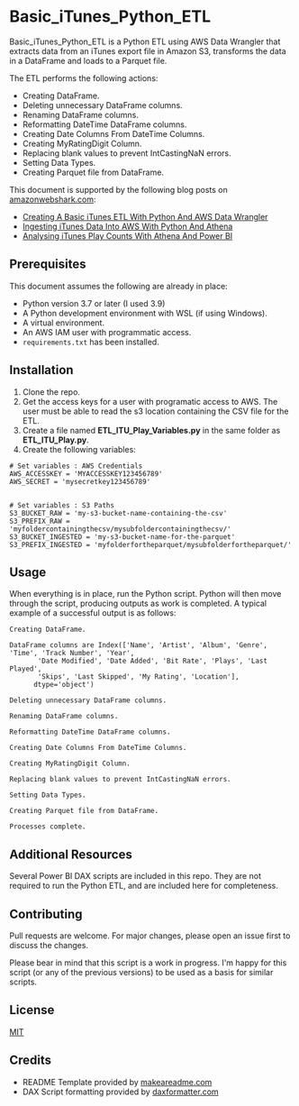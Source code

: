 # Basic_iTunes_Python_ETL

Basic_iTunes_Python_ETL is a Python ETL using AWS Data Wrangler that extracts data from an iTunes export file in Amazon S3, transforms the data in a DataFrame and loads to a Parquet file.

The ETL performs the following actions:

- Creating DataFrame.
- Deleting unnecessary DataFrame columns.
- Renaming DataFrame columns.
- Reformatting DateTime DataFrame columns.
- Creating Date Columns From DateTime Columns.
- Creating MyRatingDigit Column.
- Replacing blank values to prevent IntCastingNaN errors.
- Setting Data Types.
- Creating Parquet file from DataFrame.

This document is supported by the following blog posts on [amazonwebshark.com](https://www.amazonwebshark.com):

- [Creating A Basic iTunes ETL With Python And AWS Data Wrangler](https://www.amazonwebshark.com/creating-a-basic-itunes-etl-with-python-and-aws-data-wrangler) 
- [Ingesting iTunes Data Into AWS With Python And Athena](https://www.amazonwebshark.com/ingesting-itunes-data-into-aws-with-python-and-athena) 
- [Analysing iTunes Play Counts With Athena And Power BI](https://www.amazonwebshark.com/analysing-itunes-play-counts-with-athena-and-power-bi)


## Prerequisites 

This document assumes the following are already in place:

- Python version 3.7 or later (I used 3.9)
- A Python development environment with WSL (if using Windows).
- A virtual environment.
- An AWS IAM user with programmatic access.
- `requirements.txt` has been installed.

## Installation

1. Clone the repo.
1. Get the access keys for a user with programatic access to AWS.  The user must be able to read the s3 location containing the CSV file for the ETL.
1. Create a file named **ETL_ITU_Play_Variables.py** in the same folder as **ETL_ITU_Play.py**.
1. Create the following variables:

```
# Set variables : AWS Credentials
AWS_ACCESSKEY = 'MYACCESSKEY123456789'
AWS_SECRET = 'mysecretkey123456789'


# Set variables : S3 Paths
S3_BUCKET_RAW = 'my-s3-bucket-name-containing-the-csv'
S3_PREFIX_RAW = 'myfoldercontainingthecsv/mysubfoldercontainingthecsv/'
S3_BUCKET_INGESTED = 'my-s3-bucket-name-for-the-parquet'
S3_PREFIX_INGESTED = 'myfolderfortheparquet/mysubfolderfortheparquet/'
```

## Usage

When everything is in place, run the Python script.  Python will then move through the script, producing outputs as work is completed.  A typical example of a successful output is as follows:

```
Creating DataFrame.

DataFrame columns are Index(['Name', 'Artist', 'Album', 'Genre', 'Time', 'Track Number', 'Year',
       'Date Modified', 'Date Added', 'Bit Rate', 'Plays', 'Last Played',
       'Skips', 'Last Skipped', 'My Rating', 'Location'],
      dtype='object')

Deleting unnecessary DataFrame columns.

Renaming DataFrame columns.

Reformatting DateTime DataFrame columns.

Creating Date Columns From DateTime Columns.

Creating MyRatingDigit Column.

Replacing blank values to prevent IntCastingNaN errors.

Setting Data Types.

Creating Parquet file from DataFrame.

Processes complete.
```


## Additional Resources

Several Power BI DAX scripts are included in this repo.  They are not required to run the Python ETL, and are included here for completeness.


## Contributing
Pull requests are welcome. For major changes, please open an issue first to discuss the changes.

Please bear in mind that this script is a work in progress.  I'm happy for this script (or any of the previous versions) to be used as a basis for similar scripts.


## License
[MIT](https://choosealicense.com/licenses/mit/)


## Credits

- README Template provided by [makeareadme.com](https://www.makeareadme.com/)
- DAX Script formatting provided by [daxformatter.com](https://www.daxformatter.com/)